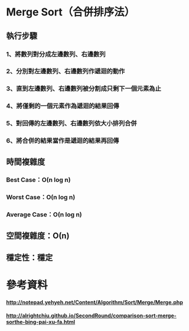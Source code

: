 # Merge Sort（合併排序法）
## 執行步驟
### 1、將數列對分成左邊數列、右邊數列
### 2、分別對左邊數列、右邊數列作遞迴的動作
### 3、直到左邊數列、右邊數列被分割成只剩下一個元素為止
### 4、將僅剩的一個元素作為遞迴的結果回傳
### 5、對回傳的左邊數列、右邊數列依大小排列合併
### 6、將合併的結果當作是遞迴的結果再回傳


## 時間複雜度
### Best Case：Ο(n log n)
### Worst Case：Ο(n log n)
### Average Case：Ο(n log n)
## 空間複雜度：Ο(n)
## 穩定性：穩定
# 參考資料
#### http://notepad.yehyeh.net/Content/Algorithm/Sort/Merge/Merge.php
#### http://alrightchiu.github.io/SecondRound/comparison-sort-merge-sorthe-bing-pai-xu-fa.html
